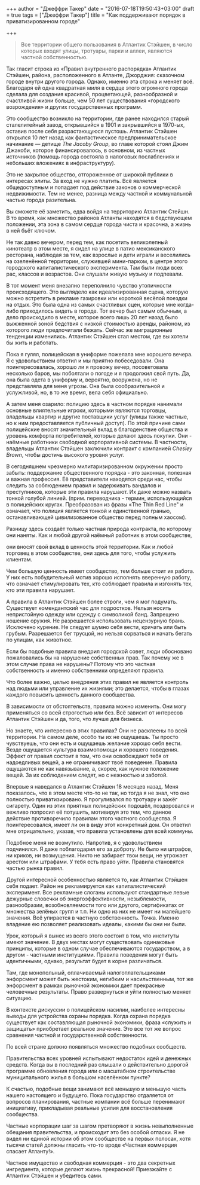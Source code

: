 +++
author = "Джеффри Такер"
date = "2016-07-18T19:50:43+03:00"
draft = true
tags = ["Джеффри Такер"]
title = "Как поддерживают порядок в приватизированном городе"

+++

> Все территории общего пользования в Атлантик Стэйшен, в число которых
> входят улицы, тротуары, парки и аллеи, являются частной собственностью.


Так гласит строка из «Правил внутреннего распорядка» Атлантик Стэйшен,
района, расположенного в Атланте, Джорджия: сказочном городе внутри
другого города. Однако, именно эта строка и меняет всё. Благодаря ей
одна квадратная миля в сердце этого огромного города сделала для
создания красивой, процветающей, разнообразной и счастливой жизни
больше, чем 50 лет существования «городского возрождения» и других
государственных программ.

Это сообщество возникло на территории, где ранее находился старый
сталелитейный завод, открывшийся в 1901 и закрывшийся в 1970-ых, оставив
после себя разрастающуюся пустошь. Атлантик Стэйшен открылся 10 лет
назад как фантастическое предпринимательское начинание — детище *The
Jacoby Group*, во главе которой стоял Джим Джакоби, которое
финансировалось, в основном, из частных источников (помощь города
состояла в налоговых послаблениях и небольших вложениях в
инфраструктуру).

Это не закрытое общество, отгороженное от широкой публики в интересах
элиты. За вход не нужно платить. Всё является общедоступным и попадает
под действие законов о коммерческой недвижимости. Тем не менее, разница
между частной и коммунальной частью города разительна.

Вы сможете её заметить, едва войдя на территорию Атлантик Стейшн. В то
время, как множество районов Атланты находятся в бедствующем положении,
эта зона в самом сердце города чиста и красочна, а жизнь в ней бьёт
ключом.

Не так давно вечером, перед тем, как посетить великолепный кинотеатр в
этом месте, я сидел на улице в патио мексиканского ресторана, наблюдая
за тем, как взрослые и дети играли и веселились на озеленённой
территории, служившей мини-парком, в центре этого городского
капиталистического эксперимента. Там были люди всех рас, классов и
возрастов. Они слушали живую музыку и подпевали.

В тот момент меня внезапно переполнило чувство утопичности
происходящего. Это выглядело как идеализированная сцена, которую можно
встретить в рекламе газировки или короткой весёлой поездки на отдых. Это
была одна из самых счастливых сцен, которые мне когда-либо приходилось
видеть в городе. Тот вечер был самым обычным, а дело происходило в
месте, которое всего лишь 20 лет назад было выжженной зоной бедствия с
низкой стоимостью аренды, районом, из которого люди предпочитали бежать.
Сейчас же миграционные тенденции изменились. Атлантик Стэйшен стал
местом, где вы хотели бы жить и работать.

Пока я гулял, полицейская в униформе пожелала мне хорошего вечера. Я с
удовольствием ответил и мы приятно побеседовали. Она поинтересовалась,
хорошо ли я провожу вечер, посоветовала несколько баров, мы поболтали о
погоде и я продолжил свой путь. Да, она была одета в униформу и,
вероятно, вооружена, но не представляла для меня угрозы. Она была
сообразительной и услужливой, но, в то же время, вела себя официально.

А затем меня озарило: полицию здесь в частном порядке нанимали основные
влиятельные игроки, которыми являются торговцы, владельцы квартир и
другие поставщики услуг (улицы также частные, но к ним предоставляется
публичный доступ). По этой причине сами полицейские вносят значительный
вклад в благоденствие общества и уровень комфорта потребителей, которые
делают здесь покупки. Они - наёмные работники свободной корпоративной
системы. В частности, владельцы Атлантик Стэйшен заключили контракт с
компанией *Chesley Brown*, чтобы достичь высокого уровня услуг. 

В сегодняшнем чрезмерно милитаризированном окружении просто забыть:
поддержание общественного порядка - это законная, полезная и важная
профессия. Её представители находятся среди нас, чтобы следить за
соблюдением правил и задерживать вандалов и преступников, которые эти
правила нарушают. Их даже можно назвать тонкой голубой линией. (прим.
переводчика - термин, использующийся в полицейских кругах. Преобразован
из фразы «The Thin Red Line" и означает, что полиция является тонкой и
единственной гранью, останавливающей цивилизованное общество перед
полным хаосом).

Разницу здесь создаёт только частная природа контракта, по которому они
наняты. Как и любой другой наёмный работник в этом сообществе,

они вносят свой вклад в ценность этой территории. Как и любой торговец в
этом сообществе, они здесь для того, чтобы услужить клиентам.

Чем большую ценность имеет сообщество, тем больше стоит их работа. У них
есть побудительный мотив хорошо исполнять вверенную работу, что означает
стимулировать тех, кто соблюдает правила и изгонять тех, кто эти правила
нарушает.

А правила в Атлантик Стэйшен более строги, чем я мог подумать.
Существует комендантский час для подростков. Нельзя носить непристойную
одежду или одежду с символикой банд. Запрещено ношение оружия. Не
разрешается использовать нецензурную брань. Исключено курение. Не
следует шумно себя вести, кричать или быть грубым. Разрешается бег
трусцой, но нельзя сорваться и начать бегать по улицам, как животное.

Если бы подобные правила внедрил городской совет, люди обосновано
пожаловались бы на нарушение собственных прав. Так почему же в этом
случае права не нарушены? Потому что это частная собственность и именно
собственники определяют правила.

Что более важно, целью внедрения этих правил не является контроль над
людьми или управление их жизнями; это делается, чтобы в глазах каждого
повысить ценность данного сообщества.

В зависимости от обстоятельств, правила можно изменить. Они могу
применяться со всей строгостью или без. Всё зависит от интересов
Атлантик Стэйшен и да, того, что лучше для бизнеса.

Но знаете, что интересно в этих правилах? Они не расклеены по всей
территории. На самом деле, особо ты их не ощущаешь. Ты просто
чувствуешь, что они есть и ощущаешь желание хорошо себя вести. Везде
ощущается культура взаимопомощи и хорошего поведения. Эффект от правил
состоит в том, что они освобождают тебя от надоедливых вещей, а не
ограничивают твоё поведение. Правила ощущаются не как навязывание, а,
скорее, как нужное положение вещей. За их соблюдением следят, но с
нежностью и заботой.

Впервые я наведался в Атлантик Стэйшен 18 месяцев назад. Меня
показалось, что в этом месте что-то не так, но тогда я не знал, что оно
полностью приватизировано. Я прогуливался по тротуару и зажёг сигарету.
Один из этих приятных полицейских подошёл, поздоровался и вежливо
попросил её потушить, мотивируя это тем, что данное действие
противоречило правилам этого частного сообщества. Я поинтересовался,
имеет ли он в виду этот конкретный дом. Он ответил мне отрицательно,
указав, что правила установлены для всей коммуны.

Подобное меня не возмутило. Напротив, я с удовольствием подчинился. Я
даже поблагодарил его за доброту. Не было ни штрафов, ни криков, ни
возмущения. Никто не забирает твои вещи, не угрожает арестом или
штрафами. У тебя есть право уйти. Правила становятся частью рынка
правил.

Другой интересной особенностью является то, как Атлантик Стэйшен себя
подает. Район не рекламируется как капиталистический эксперимент. Все
рекламные слоганы используют стандартные левые дежурные словечки об
энергоэффективности, незыблемости, разнообразии, возобновляемости того
или другого, сертификатах от множества зелёных групп и т.п. Ни одно из
них не имеет ни малейшего значения. Всё упирается в частную
собственность. Точка. Именно владение ею позволяет реализовать идеалы,
какими бы они ни были.

Урок, который я вынес из всего этого состоит в том, что институты имеют
значение. В двух местах могут существовать одинаковые принципы, которые
в одном случае обеспечиваются государством, а в другом - частными
институциями. Правила поведения могут быть идентичными, однако,
результат будет в корне различаться.

Там, где монопольный, оплачиваемый налогоплательщиками энфорсмент может
быть жестоким, негибким и насильственным, тот же энфорсмент в рамках
рыночной экономики дает прекрасные человечные результаты. Право
развернуться и уйти полностью меняет ситуацию.

В контексте дискуссии о полицейском насилии, наиболее интересны выводы
для устройства охраны порядка. Когда охрана порядка существует как
составляющая рыночной экономики, фраза «служить и защищать» приобретает
реальное значение. Это все тот же вопрос сравнения частной и
государственной собственности.

По всей стране должно появляться множество подобных сообществ.

Правительства всех уровней испытывают недостаток идей и денежных
средств. Когда вы в последний раз слышали о действительно дорогой
программе обновления города или о масштабном строительстве
муниципального жилья в большом населённом пункте?

К счастью, подобные вещи занимают всё меньшую и меньшую часть нашего
настоящего и будущего. Пока государство отдаляется от вопросов
планирования, частные компании всё больше перенимают инициативу,
прикладывая реальные усилия для восстановления сообщества.

Частные корпорации шаг за шагом претворяют в жизнь невыполненные
обещания правительства, и происходит это без особой огласки. Я не видел
ни единой истории об этом сообществе на первых полосах, хотя тысячи
статей должны гласить что-то вроде «Частная коммерция спасает Атланту!».

Частное имущество и свободная коммерция - это два секретных ингредиента,
которые делают жизнь прекрасной! Приезжайте с Атлантик Стэйшен и
убедитесь сами.
